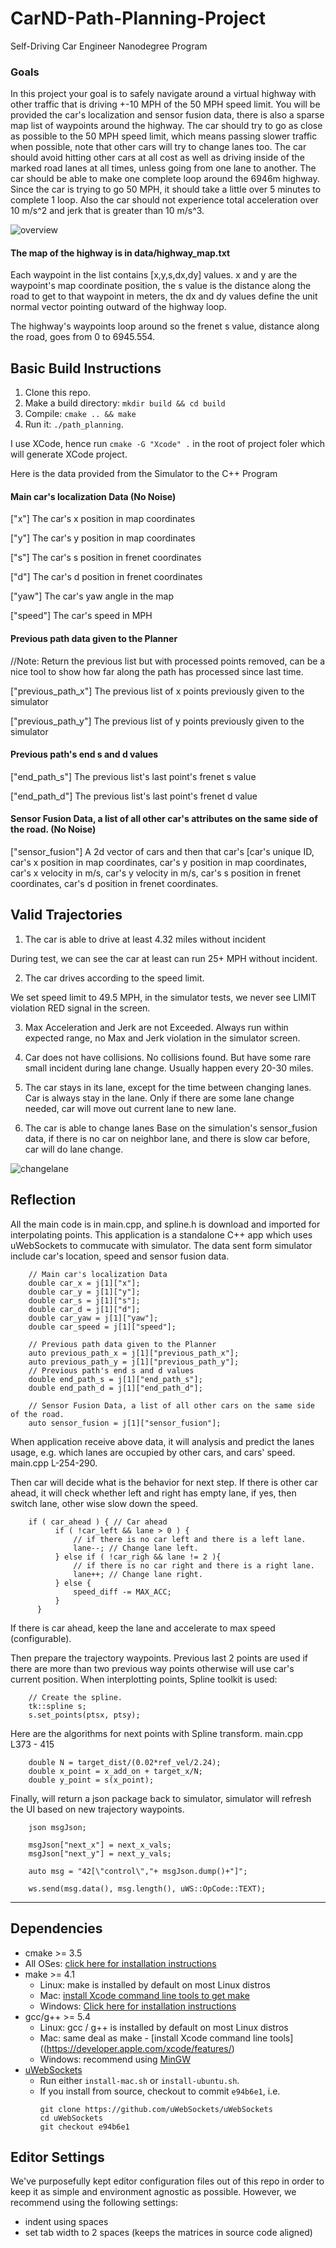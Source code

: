 # CarND-Path-Planning-Project
Self-Driving Car Engineer Nanodegree Program


[overview]: ./images/1.png "overview"
[changelane]: ./images/2.png "changelane"

### Goals
In this project your goal is to safely navigate around a virtual highway with other traffic that is driving +-10 MPH of the 50 MPH speed limit. You will be provided the car's localization and sensor fusion data, there is also a sparse map list of waypoints around the highway. The car should try to go as close as possible to the 50 MPH speed limit, which means passing slower traffic when possible, note that other cars will try to change lanes too. The car should avoid hitting other cars at all cost as well as driving inside of the marked road lanes at all times, unless going from one lane to another. The car should be able to make one complete loop around the 6946m highway. Since the car is trying to go 50 MPH, it should take a little over 5 minutes to complete 1 loop. Also the car should not experience total acceleration over 10 m/s^2 and jerk that is greater than 10 m/s^3.

![overview][overview]

#### The map of the highway is in data/highway_map.txt
Each waypoint in the list contains  [x,y,s,dx,dy] values. x and y are the waypoint's map coordinate position, the s value is the distance along the road to get to that waypoint in meters, the dx and dy values define the unit normal vector pointing outward of the highway loop.

The highway's waypoints loop around so the frenet s value, distance along the road, goes from 0 to 6945.554.

## Basic Build Instructions

1. Clone this repo.
2. Make a build directory: `mkdir build && cd build`
3. Compile: `cmake .. && make`
4. Run it: `./path_planning`.

I use XCode, hence run `cmake -G "Xcode" .` in the root of project foler which will generate XCode project.

Here is the data provided from the Simulator to the C++ Program

#### Main car's localization Data (No Noise)

["x"] The car's x position in map coordinates

["y"] The car's y position in map coordinates

["s"] The car's s position in frenet coordinates

["d"] The car's d position in frenet coordinates

["yaw"] The car's yaw angle in the map

["speed"] The car's speed in MPH

#### Previous path data given to the Planner

//Note: Return the previous list but with processed points removed, can be a nice tool to show how far along
the path has processed since last time.

["previous_path_x"] The previous list of x points previously given to the simulator

["previous_path_y"] The previous list of y points previously given to the simulator

#### Previous path's end s and d values

["end_path_s"] The previous list's last point's frenet s value

["end_path_d"] The previous list's last point's frenet d value

#### Sensor Fusion Data, a list of all other car's attributes on the same side of the road. (No Noise)

["sensor_fusion"] A 2d vector of cars and then that car's [car's unique ID, car's x position in map coordinates, car's y position in map coordinates, car's x velocity in m/s, car's y velocity in m/s, car's s position in frenet coordinates, car's d position in frenet coordinates.


## Valid Trajectories

1. The car is able to drive at least 4.32 miles without incident

During test, we can see the car at least can run 25+ MPH without incident.

2. The car drives according to the speed limit.

We set speed limit to 49.5 MPH, in the simulator tests, we never see LIMIT violation RED signal in the screen.

3. Max Acceleration and Jerk are not Exceeded.
Always run within expected range, no Max and Jerk violation in the simulator screen.

4. Car does not have collisions.
No collisions found. But have some rare small incident during lane change. Usually happen every 20-30 miles.

5. The car stays in its lane, except for the time between changing lanes.
Car is always stay in the lane. Only if there are some lane change needed, car will move out current lane to new lane.

6. The car is able to change lanes
Base on the simulation's sensor_fusion data, if there is no car on neighbor lane, and there is slow car before, car will do lane change.

![changelane][changelane]

## Reflection

All the main code is in main.cpp, and spline.h is download and imported for interpolating points. This application is a standalone C++ app which uses uWebSockets to commucate with simulator. The data sent form simulator include car's location, speed and sensor fusion data.

        // Main car's localization Data
        double car_x = j[1]["x"];
        double car_y = j[1]["y"];
        double car_s = j[1]["s"];
        double car_d = j[1]["d"];
        double car_yaw = j[1]["yaw"];
        double car_speed = j[1]["speed"];

        // Previous path data given to the Planner
        auto previous_path_x = j[1]["previous_path_x"];
        auto previous_path_y = j[1]["previous_path_y"];
        // Previous path's end s and d values
        double end_path_s = j[1]["end_path_s"];
        double end_path_d = j[1]["end_path_d"];

        // Sensor Fusion Data, a list of all other cars on the same side of the road.
        auto sensor_fusion = j[1]["sensor_fusion"];


When application receive above data, it will analysis and predict the lanes usage, e.g. which lanes are occupied by other cars, and cars' speed. main.cpp L-254-290.

Then car will decide what is the behavior for next step. If there is other car ahead, it will check whether left and right has empty lane, if yes, then switch lane, other wise slow down the speed.

        if ( car_ahead ) { // Car ahead
              if ( !car_left && lane > 0 ) {
                  // if there is no car left and there is a left lane.
                  lane--; // Change lane left.
              } else if ( !car_righ && lane != 2 ){
                  // if there is no car right and there is a right lane.
                  lane++; // Change lane right.
              } else {
                  speed_diff -= MAX_ACC;
              }
          }

If there is car ahead, keep the lane and accelerate to max speed (configurable).

Then prepare the trajectory waypoints. Previous last 2 points are used if there are more than two previous way points otherwise will use car's current position.
When interplotting points, Spline toolkit is used:

        // Create the spline.
        tk::spline s;
        s.set_points(ptsx, ptsy);

Here are the algorithms for next points with Spline transform. main.cpp L373 - 415

        double N = target_dist/(0.02*ref_vel/2.24);
        double x_point = x_add_on + target_x/N;
        double y_point = s(x_point);


Finally, will return a json package back to simulator, simulator will refresh the UI based on new trajectory waypoints.

        json msgJson;

        msgJson["next_x"] = next_x_vals;
        msgJson["next_y"] = next_y_vals;

        auto msg = "42[\"control\","+ msgJson.dump()+"]";

        ws.send(msg.data(), msg.length(), uWS::OpCode::TEXT);


---

## Dependencies

* cmake >= 3.5
 * All OSes: [click here for installation instructions](https://cmake.org/install/)
* make >= 4.1
  * Linux: make is installed by default on most Linux distros
  * Mac: [install Xcode command line tools to get make](https://developer.apple.com/xcode/features/)
  * Windows: [Click here for installation instructions](http://gnuwin32.sourceforge.net/packages/make.htm)
* gcc/g++ >= 5.4
  * Linux: gcc / g++ is installed by default on most Linux distros
  * Mac: same deal as make - [install Xcode command line tools]((https://developer.apple.com/xcode/features/)
  * Windows: recommend using [MinGW](http://www.mingw.org/)
* [uWebSockets](https://github.com/uWebSockets/uWebSockets)
  * Run either `install-mac.sh` or `install-ubuntu.sh`.
  * If you install from source, checkout to commit `e94b6e1`, i.e.
    ```
    git clone https://github.com/uWebSockets/uWebSockets
    cd uWebSockets
    git checkout e94b6e1
    ```

## Editor Settings

We've purposefully kept editor configuration files out of this repo in order to
keep it as simple and environment agnostic as possible. However, we recommend
using the following settings:

* indent using spaces
* set tab width to 2 spaces (keeps the matrices in source code aligned)

